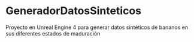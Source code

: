 # GeneradorDatosSinteticos
Proyecto en Unreal Engine 4 para generar datos sintéticos de bananos en sus diferentes estados de maduración
